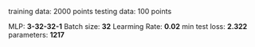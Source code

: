 training data: 2000 points 
testing data:  100  points

MLP: **3-32-32-1**
Batch size: **32**
Learming Rate: **0.02**
min test loss:  **2.322**
parameters:     **1217**